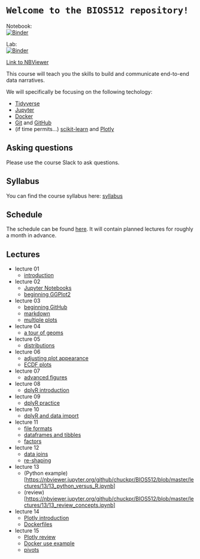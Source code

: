 # `Welcome to the BIOS512 repository!`

Notebook:  
[![Binder](https://mybinder.org/badge_logo.svg)](https://mybinder.org/v2/gh/chuckpr/BIOS512/master)

Lab:  
[![Binder](https://mybinder.org/badge_logo.svg)](https://mybinder.org/v2/gh/chuckpr/BIOS512/master?urlpath=lab)

[Link to NBViewer](https://nbviewer.jupyter.org/github/chuckpr/BIOS512/tree/master/)

This course will teach you the skills to build and communicate end-to-end data
narratives.

We will specifically be focusing on the following techology:
- [Tidyverse](https://www.tidyverse.org)
- [Jupyter](https://jupyter.org/)
- [Docker](https://www.docker.com/)
- [Git](https://git-scm.com/) and [GitHub](https://github.com/)
- (if time permits...) [scikit-learn](https://scikit-learn.org) and [Plotly](https://plot.ly)

## Asking questions
Please use the course Slack to ask questions.

## Syllabus
You can find the course syllabus here: [syllabus](https://github.com/chuckpr/BIOS512/blob/master/SYLLABUS.md)

## Schedule
The schedule can be found [here](https://github.com/chuckpr/BIOS512/blob/master/SCHEDULE.md). It will contain planned lectures for roughly a month in advance.

## Lectures
- lecture 01
  - [introduction](https://nbviewer.jupyter.org/github/chuckpr/BIOS512/blob/master/lectures/01/01-lecture.ipynb)
- lecture 02
  - [Jupyter Notebooks](https://nbviewer.jupyter.org/github/chuckpr/BIOS512/blob/master/lectures/02/02_lecture_jupyter.ipynb)
  - [beginning GGPlot2](https://nbviewer.jupyter.org/github/chuckpr/BIOS512/blob/master/lectures/02/02_lecture_ggplot2.ipynb)
- lecture 03
  - [beginning GitHub](https://nbviewer.jupyter.org/github/chuckpr/BIOS512/blob/master/lectures/03/03_lecture_github.ipynb)
  - [markdown](https://nbviewer.jupyter.org/github/chuckpr/BIOS512/blob/master/lectures/03/03_lecture_markdown.ipynb)
  - [multiple plots](https://nbviewer.jupyter.org/github/chuckpr/BIOS512/blob/master/lectures/03/03_lecture_multiple_plots.ipynb)
- lecture 04
  - [a tour of geoms](https://nbviewer.jupyter.org/github/chuckpr/BIOS512/blob/master/lectures/04/04_tour_of_geoms.ipynb)
- lecture 05
  - [distributions](https://nbviewer.jupyter.org/github/chuckpr/BIOS512/blob/master/lectures/05/05_plotting_distributions.ipynb)
- lecture 06
  - [adjusting plot appearance](https://nbviewer.jupyter.org/github/chuckpr/BIOS512/blob/master/lectures/06/06_adjusting_plot_appearance.ipynb)
  - [ECDF plots](https://nbviewer.jupyter.org/github/chuckpr/BIOS512/blob/master/lectures/06/06_ecdf_plots.ipynb)
- lecture 07
  - [advanced figures](https://nbviewer.jupyter.org/github/chuckpr/BIOS512/blob/master/lectures/07/07_advanced_figures.ipynb)
- lecture 08
  - [dplyR introduction](https://nbviewer.jupyter.org/github/chuckpr/BIOS512/blob/master/lectures/08/08_dplyr_introduction.ipynb)
- lecture 09
  - [dplyR practice](https://github.com/chuckpr/BIOS512/blob/master/in-class-exercises/09/09_dplyr_practice.ipynb)
- lecture 10
  - [dplyR and data import](https://nbviewer.jupyter.org/github/chuckpr/BIOS512/blob/master/lectures/10/10_more_dplyr.ipynb)
- lecture 11
  - [file formats](https://nbviewer.jupyter.org/github/chuckpr/BIOS512/blob/master/lectures/11/11_file_formats.ipynb)
  - [dataframes and tibbles](https://nbviewer.jupyter.org/github/chuckpr/BIOS512/blob/master/lectures/11/11_dataframes_and_tibbles.ipynb)
  - [factors](https://nbviewer.jupyter.org/github/chuckpr/BIOS512/blob/master/lectures/11/11_factors.ipynb)
- lecture 12
  - [data joins](https://nbviewer.jupyter.org/github/chuckpr/BIOS512/blob/master/lectures/12/12_joins.ipynb)
  - [re-shaping](https://nbviewer.jupyter.org/github/chuckpr/BIOS512/blob/master/lectures/12/12_reshaping_data.ipynb)
- lecture 13
  - (Python example)[https://nbviewer.jupyter.org/github/chuckpr/BIOS512/blob/master/lectures/13/13_python_versus_R.ipynb]
  - (review)[https://nbviewer.jupyter.org/github/chuckpr/BIOS512/blob/master/lectures/13/13_review_concepts.ipynb]
- lecture 14
  - [Plotly introduction](https://nbviewer.jupyter.org/github/chuckpr/BIOS512/blob/master/lectures/14/14_plotly_introduction.ipynb)
  - [Dockerfiles](https://nbviewer.jupyter.org/github/chuckpr/BIOS512/blob/master/lectures/14/14_stepping_through_a_Dockerfile.ipynb)
- lecture 15
  - [Plotly review](https://nbviewer.jupyter.org/github/chuckpr/BIOS512/blob/master/lectures/15/15_plotly_review.ipynb)
  - [Docker use example](https://nbviewer.jupyter.org/github/chuckpr/BIOS512/blob/master/lectures/15/15_Docker_in_action.ipynb)
  - [pivots](https://nbviewer.jupyter.org/github/chuckpr/BIOS512/blob/master/lectures/15/15_new_pivot_functions.ipynb)
